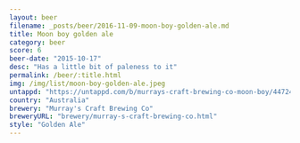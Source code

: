 ```yaml
---
layout: beer
filename: _posts/beer/2016-11-09-moon-boy-golden-ale.md
title: Moon boy golden ale
category: beer
score: 6
beer-date: "2015-10-17"
desc: "Has a little bit of paleness to it"
permalink: /beer/:title.html
img: /img/list/moon-boy-golden-ale.jpeg
untappd: "https://untappd.com/b/murrays-craft-brewing-co-moon-boy/447243"
country: "Australia"
brewery: "Murray's Craft Brewing Co"
breweryURL: "brewery/murray-s-craft-brewing-co.html"
style: "Golden Ale"
---
```

